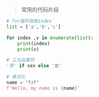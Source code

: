 <!--
title: Python
sort:
-->

> 常用的代码片段

```python
# for循环获取index
list = ['a','b','c']

for index ,v in enumerate(list):
    print(index)
    print(v)

# 三元运算符
'男' if sex else '女'

# 格式化
name = "fzf"
f'Hello, my name is {name}'
```
